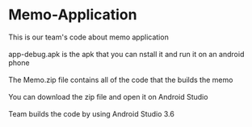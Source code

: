 # Memo-Application
This is our team's code about memo application<br>   
app-debug.apk is the apk that you can nstall it and run it on an android phone<br>   
The Memo.zip file contains all of the code that the builds the memo<br>   
You can download the zip file and open it on Android Studio<br>   
Team builds the code by using Android Studio 3.6<br>   
